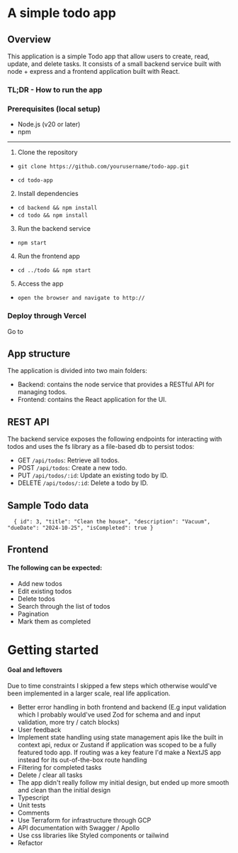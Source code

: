 # A simple todo app

## Overview

This application is a simple Todo app that allow users to create, read, update, and delete tasks. It consists of a small backend service built with node + express and a frontend application built with React.

### TL;DR - How to run the app

### Prerequisites (local setup)

- Node.js (v20 or later)
- npm

---

1. Clone the repository

- `git clone https://github.com/yourusername/todo-app.git`

- `cd todo-app`

2. Install dependencies

- `cd backend && npm install`
- `cd todo && npm install`

3. Run the backend service

- `npm start`

4. Run the frontend app

- `cd ../todo && npm start`

5. Access the app

- `open the browser and navigate to http://`

### Deploy through Vercel
Go to 

## App structure

The application is divided into two main folders:

- Backend: contains the node service that provides a RESTful API for managing todos.
- Frontend: contains the React application for the UI.

## REST API

The backend service exposes the following endpoints for interacting with todos and uses the fs library as a file-based db to persist todos:

- GET `/api/todos`: Retrieve all todos.
- POST `/api/todos`: Create a new todo.
- PUT `/api/todos/:id`: Update an existing todo by ID.
- DELETE `/api/todos/:id`: Delete a todo by ID.

## Sample Todo data

`  { id": 3,
    "title": "Clean the house",
    "description": "Vacuum",
    "dueDate": "2024-10-25",
    "isCompleted": true }`

## Frontend

#### The following can be expected:

- Add new todos
- Edit existing todos
- Delete todos
- Search through the list of todos
- Pagination
- Mark them as completed

# Getting started

#### Goal and leftovers

Due to time constraints I skipped a few steps which otherwise would've been implemented in a larger scale, real life application.

- Better error handling in both frontend and backend (E.g input validation which I probably would've used Zod for schema and and input validation, more try / catch blocks)
- User feedback
- Implement state handling using state management apis like the built in context api, redux or Zustand if application was scoped to be a fully featured todo app. If routing was a key feature I'd make a NextJS app instead for its out-of-the-box route handling
- Filtering for completed tasks
- Delete / clear all tasks
- The app didn't really follow my initial design, but ended up more smooth and clean than the initial design
- Typescript
- Unit tests
- Comments
- Use Terraform for infrastructure through GCP
- API documentation with Swagger / Apollo
- Use css libraries like Styled components or tailwind
- Refactor